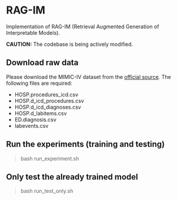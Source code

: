# RAG-IM
Implementation of RAG-IM (Retrieval Augmented Generation of Interpretable Models). 

**CAUTION:** The codebase is being actively modified.

## Download raw data
Please download the MIMIC-IV dataset from the [official source](https://physionet.org/content/mimiciv/2.2/). The following files are required:
- HOSP.procedures_icd.csv
- HOSP.d_icd_procedures.csv
- HOSP.d_icd_diagnoses.csv
- HOSP.d_labitems.csv
- ED.diagnosis.csv
- labevents.csv

## Run the experiments (training and testing)
> bash run_experiment.sh

## Only test the already trained model
> bash run_test_only.sh


